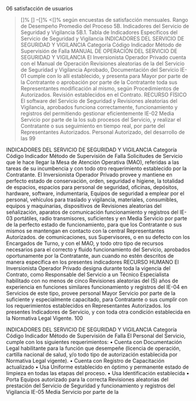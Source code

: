 06 satisfacción de usuarios
>[]% [] –[]% <[]%
según encuestas de
satisfacción mensuales.
Rango de Desempeño Promedio del
Proceso
5B. Indicadores del Servicio de Seguridad y Vigilancia
5B.1. Tabla de Indicadores Específicos del Servicio de Seguridad y Vigilancia
INDICADORES DEL SERVICIO DE SEGURIDAD Y VIGILANCIA
Categoría
Código Indicador Método de Supervisión
de Falla
MANUAL DE OPERACIÓN DEL SERVICIO DE SEGURIDAD Y VIGILANCIA
El Inversionista Operador Privado
cuenta con el Manual de Operación Revisiones aleatorias de la
del Servicio de Seguridad y Vigilancia Aprobado, Documentación del Servicio
IE-01 cumple con lo allí establecido, y presenta para Mayor por parte de la Contratante o
aprobación por parte de la Contratante toda sus Representantes
modificación al mismo, según Procedimientos de Autorizados.
Revisión establecidos en el Contrato.
RECURSO FÍSICO
El software del Servicio de Seguridad y
Revisiones aleatorias del
Vigilancia, aprobados funciona correctamente,
funcionamiento y registros del
permitiendo gestionar eficientemente
IE-02 Media Servicio por parte de la
los sub procesos del Servicio, y realizar el
Contratante o sus
seguimiento en tiempo real, por parte del
Representantes Autorizados.
Personal Autorizado, del desarrollo de las
99

INDICADORES DEL SERVICIO DE SEGURIDAD Y VIGILANCIA
Categoría
Código Indicador Método de Supervisión
de Falla
Solicitudes de Servicio que le hace llegar la
Mesa de Atención Operativa (MAO), referidas a
las tareas de su incumbencia y con todo otro
requerimiento establecido por la Contratante.
El Inversionista Operador Privado provee y
mantiene en perfecto estado de conservación,
orden, seguridad e higiene, la totalidad de
espacios, espacios para personal de seguridad,
oficinas, depósitos, hardware,
software, indumentaria, Equipos de seguridad a
emplear por el personal, vehículos para traslado
y vigilancia, materiales, consumibles, equipos y
maquinarias, dispositivos de Revisiones aleatorias del
señalización, aparatos de comunicación funcionamiento y registros del
IE-03 portátiles, radio transmisores, suficientes y en Media Servicio por parte de la
perfecto estado de funcionamiento, para que los Contratante o sus
mismos se mantengan en contacto con la central Representantes Autorizados.
de comunicaciones, sus Supervisores, o en su
defecto con los Encargados de Turno, y con el
MAO, y todo otro tipo de recursos necesarios
para el correcto y fluido
funcionamiento del Servicio, aprobados
oportunamente por la Contratante,
aun cuando no estén descritos de
manera específica en los presentes indicadores
RECURSO HUMANO
El Inversionista Operador Privado designa
durante toda la vigencia del Contrato, como
Responsable del Servicio a un Técnico
Especialista habilitado con no menos de cinco Revisiones aleatorias del
(5) años de experiencia en funciones similares funcionamiento y registros del
IE-04 en Servicios de este tipo, provee personal Mayor Servicio por parte de la
suficiente y especialmente capacitado, para Contratante o sus
cumplir con los requerimientos establecidos en Representantes Autorizados.
los presentes Indicadores de Servicio, y con toda
otra condición establecida en la Normativa Legal
Vigente.
100

INDICADORES DEL SERVICIO DE SEGURIDAD Y VIGILANCIA
Categoría
Código Indicador Método de Supervisión
de Falla
El Personal del Servicio, cumple con los
siguientes requerimientos:
• Cuenta con Documentación Legal
habilitante para la función que desempeñe
(licencia de operación, cartilla nacional de
salud, y/o todo tipo de autorización
establecida por Normativa Legal vigente).
• Cuenta con Registro de Capacitación
actualizado
• Usa Uniforme establecido en óptimo y
permanente estado de limpieza en todas
las etapas del proceso.
• Usa Identificación establecida
• Porta Equipos autorizado para la correcta
Revisiones aleatorias del
prestación del Servicio de Seguridad y
funcionamiento y registros del
Vigilancia
IE-05 Media Servicio por parte de la
